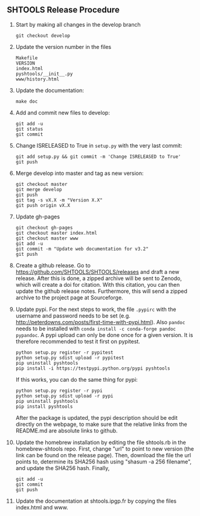 SHTOOLS Release Procedure
-------------------------

1. Start by making all changes in the develop branch

    ```
    git checkout develop
    ```

2. Update the version number in the files

    ```
    Makefile
    VERSION
    index.html
    pyshtools/__init__.py
    www/history.html
    ```
 
4. Update the documentation:

    ```
    make doc
    ```
    
5. Add and commit new files to develop:

    ```
    git add -u
    git status
    git commit
    ```
    
6. Change ISRELEASED to True in `setup.py` with the very last commit:

    ```
    git add setup.py && git commit -m 'Change ISRELEASED to True'
    git push
    ```

7. Merge develop into master and tag as new version:

    ```
    git checkout master
    git merge develop
    git push
    git tag -s vX.X -m "Version X.X"
    git push origin vX.X
    ```

7. Update gh-pages

    ```
    git checkout gh-pages
    git checkout master index.html
    git checkout master www
    git add -u
    git commit -m "Update web documentation for v3.2"
    git push
    ```

8. Create a github release. Go to https://github.com/SHTOOLS/SHTOOLS/releases and draft a new release. After this is done, a zipped archive will be sent to Zenodo, which will create a doi for citation. With this citation, you can then update the github release notes. Furthermore, this will send a zipped archive to the project page at Sourceforge.
9. Update pypi. For the next steps to work, the file ```.pypirc``` with the username and password needs to be set (e.g. http://peterdowns.com/posts/first-time-with-pypi.html). Also ```pandoc``` needs to be installed with ```conda install -c conda-forge pandoc pypandoc```. A pypi upload can only be done once for a given version. It is therefore recommended to test it first on pypitest.
    ```
    python setup.py register -r pypitest
    python setup.py sdist upload -r pypitest
    pip uninstall pyshtools
    pip install -i https://testpypi.python.org/pypi pyshtools
    ```
    If this works, you can do the same thing for pypi:
    ```
    python setup.py register -r pypi
    python setup.py sdist upload -r pypi
    pip uninstall pyshtools
    pip install pyshtools
    ```
    After the package is updated, the pypi description should be edit directly on the webpage, to make sure that the relative links from the README.md are absolute links to github.
    
10. Update the homebrew installation by editing the file shtools.rb in the homebrew-shtools repo. First, change "url" to point to new version (the link can be found on the release page). Then, download the file the url points to, determine its SHA256 hash using "shasum -a 256 filename", and update the SHA256 hash. Finally,

    ```
    git add -u
    git commit
    git push
    ```

11. Update the documentation at shtools.ipgp.fr by copying the files index.html and www.
